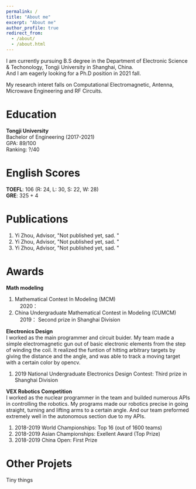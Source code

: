 ```yaml
---
permalink: /
title: "About me"
excerpt: "About me"
author_profile: true
redirect_from: 
  - /about/
  - /about.html
---
```


I am currently pursuing B.S degree in the Department of Electronic Science & Techonology, Tongji University in Shanghai, China.  
And I am eagerly looking for a Ph.D position in 2021 fall.

My research interet falls on Computational Electromagnetic, Antenna, Microwave Engineering and RF Circuits.

# Education
**Tongji University**  
Bachelor of Engineering (2017-2021)  
GPA: 89/100  
Ranking: ?/40  

# English Scores  
**TOEFL**: 106 (R: 24, L: 30, S: 22, W: 28)  
**GRE**: 325 + 4  

# Publications
1. Yi Zhou, Advisor, "Not published yet, sad. "  
2. Yi Zhou, Advisor, "Not published yet, sad. "  
3. Yi Zhou, Advisor, "Not published yet, sad. "  

# Awards
**Math modeling**  
1. Mathematical Contest In Modeling (MCM)  
&emsp;2020： 
2. China Undergraduate Mathematical Contest in Modeling (CUMCM)  
&emsp;2019： Second prize in Shanghai Division

**Electronics Design**  
I worked as the main programmer and circuit buider. My team made a simple electromagnetic gun out of basic electronic elements from the step of winding the coil. It realized the funtion of hitting arbitrary targets by giving the distance and the angle, and was able to track a moving target with a certain color by opencv.  
1. 2019 National Undergraduate Electronics Design Contest: Third prize in Shanghai Division

**VEX Robotics Competition**  
I worked as the nuclear programmer in the team and builded numerous APIs in controlling the robotics. My programs made our robotics precise in going straight, turning and lifting arms to a certain angle. And our team preformed extremely well in the autonomous section due to my APIs.  
1. 2018-2019 World Championships: Top 16 (out of 1600 teams)
2. 2018-2019 Asian Championships: Exellent Award (Top Prize)  
3. 2018-2019 China Open: First Prize

# Other Projets
Tiny things
